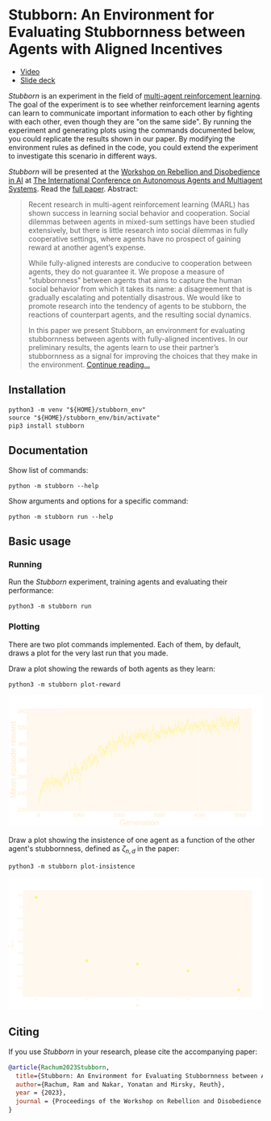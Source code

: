 # Stubborn: An Environment for Evaluating Stubbornness between Agents with Aligned Incentives

* [Video](http://r.rachum.com/stubborn-video)
* [Slide deck](http://r.rachum.com/stubborn-deck)

*Stubborn* is an experiment in the field of [multi-agent reinforcement learning](https://en.wikipedia.org/wiki/Multi-agent_reinforcement_learning). The goal of the experiment is to see whether reinforcement learning agents can learn to communicate important information to each other by fighting with each other, even though they are "on the same side". By running the experiment and generating plots using the commands documented below, you could replicate the results shown in our paper. By modifying the environment rules as defined in the code, you could extend the experiment to investigate this scenario in different ways.

*Stubborn* will be presented at the [Workshop on Rebellion and Disobedience in AI](https://sites.google.com/view/rad-ai/) at [The International Conference on Autonomous Agents and Multiagent Systems](https://aamas2023.soton.ac.uk/). Read the [full paper](http://r.rachum.com/stubborn-paper). Abstract:

> Recent research in multi-agent reinforcement learning (MARL) has shown success in learning social behavior and cooperation. Social dilemmas between agents in mixed-sum settings have been studied extensively, but there is little research into social dilemmas in fully cooperative settings, where agents have no prospect of gaining reward at another agent’s expense.
>
> While fully-aligned interests are conducive to cooperation between agents, they do not guarantee it. We propose a measure of "stubbornness" between agents that aims to capture the human social behavior from which it takes its name: a disagreement that is gradually escalating and potentially disastrous. We would like to promote research into the tendency of agents to be stubborn, the reactions of counterpart agents, and the resulting social dynamics.
>
> In this paper we present Stubborn, an environment for evaluating stubbornness between agents with fully-aligned incentives. In our preliminary results, the agents learn to use their partner’s stubbornness as a signal for improving the choices that they make in the environment. [Continue reading...](http://r.rachum.com/stubborn-paper)


## Installation

```shell
python3 -m venv "${HOME}/stubborn_env"
source "${HOME}/stubborn_env/bin/activate"
pip3 install stubborn
```


## Documentation

Show list of commands:

```shell
python -m stubborn --help
```

Show arguments and options for a specific command:

```shell
python -m stubborn run --help
```


## Basic usage

### Running

Run the *Stubborn* experiment, training agents and evaluating their performance:

```shell
python3 -m stubborn run
```

### Plotting

There are two plot commands implemented. Each of them, by default, draws a plot for the very last run that you made.

Draw a plot showing the rewards of both agents as they learn:

```shell
python3 -m stubborn plot-reward
```

![plot-reward](misc/images/plot-reward.png)

Draw a plot showing the insistence of one agent as a function of the other agent's stubbornness, defined as $\zeta_{n,d}$ in the paper:

```shell
python3 -m stubborn plot-insistence
```

![plot-insistence](misc/images/plot-insistence.png)



## Citing

If you use *Stubborn* in your research, please cite the accompanying paper:

```bibtex
@article{Rachum2023Stubborn,
  title={Stubborn: An Environment for Evaluating Stubbornness between Agents with Aligned Incentives},
  author={Rachum, Ram and Nakar, Yonatan and Mirsky, Reuth},
  year = {2023},
  journal = {Proceedings of the Workshop on Rebellion and Disobedience in AI at The International Conference on Autonomous Agents and Multiagent Systems}
}
```
